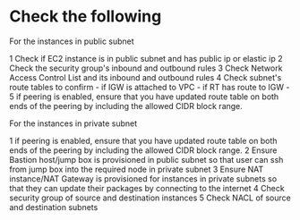 Check the following
====================

For the instances in public subnet

1	Check if EC2 instance is in public subnet and has public ip or elastic ip
2	Check the security group's inbound and outbound rules
3	Check Network Access Control List and its inbound and outbound rules
4	Check subnet's route tables to confirm
	-	if IGW is attached to VPC
	-	if RT has route to IGW
	-	
5	if peering is enabled, ensure that you have updated route table on both ends of the peering by including the allowed CIDR block range.

For the instances in private subnet

1	if peering is enabled, ensure that you have updated route table on both ends of the peering by including the allowed CIDR block range.
2	Ensure Bastion host/jump box is provisioned in public subnet so that user can ssh from jump box into the required node in private subnet
3	Ensure NAT instance/NAT Gateway is provisioned for instances in private subnets so that they can update their packages by connecting to the internet
4	Check security group of source and destination instances
5	Check NACL of source and destination subnets
